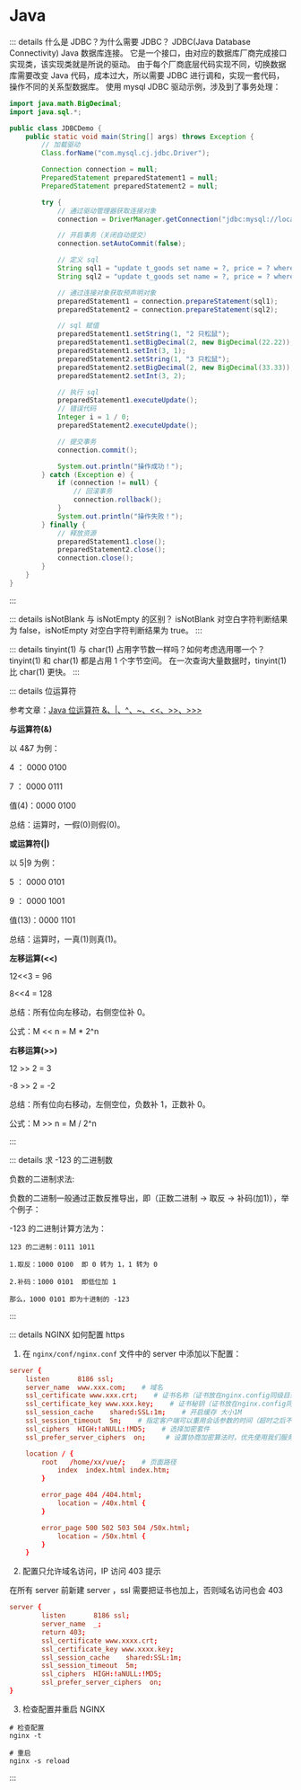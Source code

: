 # Java

::: details 什么是 JDBC？为什么需要 JDBC？
JDBC(Java Database Connectivity) Java 数据库连接。
它是一个接口，由对应的数据库厂商完成接口实现类，该实现类就是所说的驱动。
由于每个厂商底层代码实现不同，切换数据库需要改变 Java 代码，成本过大，所以需要 JDBC 进行调和，实现一套代码，操作不同的关系型数据库。
使用 mysql JDBC 驱动示例，涉及到了事务处理：

```java
import java.math.BigDecimal;
import java.sql.*;

public class JDBCDemo {
    public static void main(String[] args) throws Exception {
        // 加载驱动
        Class.forName("com.mysql.cj.jdbc.Driver");

        Connection connection = null;
        PreparedStatement preparedStatement1 = null;
        PreparedStatement preparedStatement2 = null;

        try {
            // 通过驱动管理器获取连接对象
            connection = DriverManager.getConnection("jdbc:mysql://localhost:3306/storage_system", "root", "root");

            // 开启事务（关闭自动提交）
            connection.setAutoCommit(false);

            // 定义 sql
            String sql1 = "update t_goods set name = ?, price = ? where id = ?";
            String sql2 = "update t_goods set name = ?, price = ? where id = ?";

            // 通过连接对象获取预声明对象
            preparedStatement1 = connection.prepareStatement(sql1);
            preparedStatement2 = connection.prepareStatement(sql2);

            // sql 赋值
            preparedStatement1.setString(1, "2 只松鼠");
            preparedStatement1.setBigDecimal(2, new BigDecimal(22.22));
            preparedStatement1.setInt(3, 1);
            preparedStatement2.setString(1, "3 只松鼠");
            preparedStatement2.setBigDecimal(2, new BigDecimal(33.33));
            preparedStatement2.setInt(3, 2);

            // 执行 sql
            preparedStatement1.executeUpdate();
            // 错误代码
            Integer i = 1 / 0;
            preparedStatement2.executeUpdate();

            // 提交事务
            connection.commit();

            System.out.println("操作成功！");
        } catch (Exception e) {
            if (connection != null) {
                // 回滚事务
                connection.rollback();
            }
            System.out.println("操作失败！");
        } finally {
            // 释放资源
            preparedStatement1.close();
            preparedStatement2.close();
            connection.close();
        }
    }
}
```

:::

::: details isNotBlank 与 isNotEmpty 的区别？
isNotBlank 对空白字符判断结果为 false，isNotEmpty 对空白字符判断结果为 true。
:::

::: details tinyint(1) 与 char(1) 占用字节数一样吗？如何考虑选用哪一个？
tinyint(1) 和 char(1) 都是占用 1 个字节空间。
在一次查询大量数据时，tinyint(1) 比 char(1) 更快。
:::

::: details 位运算符

参考文章：[Java 位运算符 &、|、^、~、<<、>>、>>>](https://www.cnblogs.com/SunArmy/p/9837348.html)

**与运算符(&)**

以 4&7 为例：

4 ： 0000 0100

7 ： 0000 0111

值(4)：0000 0100

总结：运算时，一假(0)则假(0)。

**或运算符(|)**

以 5|9 为例：

5 ： 0000 0101

9 ： 0000 1001

值(13)：0000 1101

总结：运算时，一真(1)则真(1)。

**左移运算(<<)**

12<<3 = 96

8<<4 = 128

总结：所有位向左移动，右侧空位补 0。

公式：M << n = M * 2^n

**右移运算(>>)**

12 >> 2 = 3

-8 >> 2 = -2

总结：所有位向右移动，左侧空位，负数补 1，正数补 0。

公式：M >> n  = M / 2^n

:::

::: details 求 -123 的二进制数

负数的二进制求法:

负数的二进制一般通过正数反推导出，即（正数二进制 -> 取反 -> 补码(加1)），举个例子：

-123 的二进制计算方法为：

```shell
123 的二进制：0111 1011

1.取反：1000 0100  即 0 转为 1，1 转为 0

2.补码：1000 0101  即低位加 1

那么，1000 0101 即为十进制的 -123
```

:::

::: details NGINX 如何配置 https

1. 在 `nginx/conf/nginx.conf` 文件中的 server 中添加以下配置：

```conf
server {
    listen       8186 ssl;  
    server_name  www.xxx.com;    # 域名
    ssl_certificate www.xxx.crt;    # 证书名称（证书放在nginx.config同级目录下，否则要填写路径）
    ssl_certificate_key www.xxx.key;    # 证书秘钥（证书放在nginx.config同级目录下，否则要填写路径）
    ssl_session_cache    shared:SSL:1m;    # 开启缓存 大小1M
    ssl_session_timeout  5m;    # 指定客户端可以重用会话参数的时间（超时之后不可使用）
    ssl_ciphers  HIGH:!aNULL:!MD5;    # 选择加密套件
    ssl_prefer_server_ciphers  on;     # 设置协商加密算法时，优先使用我们服务端的加密套件，而不是客户端浏览器的加密套件   

    location / {
        root   /home/xx/vue/;    # 页面路径
            index  index.html index.htm;
        }

        error_page 404 /404.html;
            location = /40x.html {
        }

        error_page 500 502 503 504 /50x.html;
            location = /50x.html {
        }
    }
```

2. 配置只允许域名访问，IP 访问 403 提示

在所有 server 前新建 server ，ssl 需要把证书也加上，否则域名访问也会 403

```conf
server {
        listen       8186 ssl;
        server_name  _;
        return 403;
        ssl_certificate www.xxxx.crt;
        ssl_certificate_key www.xxxx.key;
        ssl_session_cache    shared:SSL:1m;
        ssl_session_timeout  5m;
        ssl_ciphers  HIGH:!aNULL:!MD5;
        ssl_prefer_server_ciphers  on;
}
```

3. 检查配置并重启 NGINX

```shell
# 检查配置
nginx -t

# 重启
nginx -s reload
```

:::
